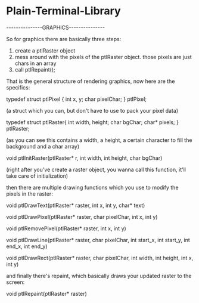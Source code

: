 # Plain-Terminal-Library

---------------GRAPHICS---------------


So for graphics there are basically three steps:

1) create a ptlRaster object
2) mess around with the pixels of the ptlRaster object. those pixels are just chars in an array
3) call ptlRepaint();

That is the general structure of rendering graphics, now here are the specifics:

typedef struct ptlPixel {
    int x, y;
    char pixelChar;
} ptlPixel;

(a struct which you can, but don't have to use to pack your pixel data)


typedef struct ptlRaster{
    int width, height;
    char bgChar;
    char* pixels;
} ptlRaster;

(as you can see this contains a width, a height, a certain character to fill the background and a char array)



void ptlInitRaster(ptlRaster* r, int width, int height, char bgChar)

(right after you've create a raster object, you wanna call this function, it'll take care of initialization)




then there are multiple drawing functions which you use to modify the pixels in the raster:


void ptlDrawText(ptlRaster* raster, int x, int y, char* text)

void ptlDrawPixel(ptlRaster* raster, char pixelChar, int x, int y)

void ptlRemovePixel(ptlRaster* raster, int x, int y)

void ptlDrawLine(ptlRaster* raster, char pixelChar, int start_x, int start_y, int end_x, int end_y)

void ptlDrawRect(ptlRaster* raster, char pixelChar, int width, int height, int x, int y)





and finally there's repaint, which basically draws your updated raster to the screen:

void ptlRepaint(ptlRaster* raster)


